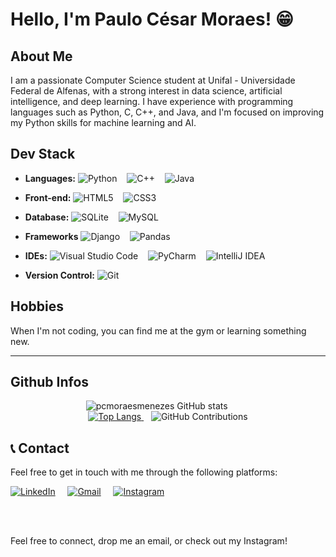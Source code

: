 # Hello, I'm Paulo César Moraes! 😁

## About Me

I am a passionate Computer Science student at Unifal - Universidade Federal de Alfenas, with a strong interest in data science, artificial intelligence, and deep learning. I have experience with programming languages such as Python, C, C++, and Java, and I'm focused on improving my Python skills for machine learning and AI.

## Dev Stack

- **Languages:**
  ![Python](https://img.shields.io/badge/Python-14354C?style=for-the-badge&logo=python&logoColor=white)
  &nbsp;&nbsp;
  ![C++](https://img.shields.io/badge/C++-00599C?style=for-the-badge&logo=c%2B%2B&logoColor=white)
  &nbsp;&nbsp;
  ![Java](https://img.shields.io/badge/Java-007396?style=for-the-badge&logo=java&logoColor=white)

- **Front-end:**
  ![HTML5](https://img.shields.io/badge/HTML5-E34F26?style=for-the-badge&logo=html5&logoColor=white)
  &nbsp;&nbsp;
  ![CSS3](https://img.shields.io/badge/CSS3-1572B6?style=for-the-badge&logo=css3&logoColor=white)
  &nbsp;&nbsp;

- **Database:**
  ![SQLite](https://img.shields.io/badge/SQLite-003B57?style=for-the-badge&logo=sqlite&logoColor=white)
  &nbsp;&nbsp;
  ![MySQL](https://img.shields.io/badge/MySQL-4479A1?style=for-the-badge&logo=mysql&logoColor=white)

- **Frameworks**
  ![Django](https://img.shields.io/badge/Django-092E20?style=for-the-badge&logo=django&logoColor=white)
  &nbsp;&nbsp; ![Pandas](https://img.shields.io/badge/Pandas-150458?style=for-the-badge&logo=pandas&logoColor=white)

- **IDEs:**
  ![Visual Studio Code](https://img.shields.io/badge/VS_Code-007ACC?style=for-the-badge&logo=visual-studio-code&logoColor=white)
  &nbsp;&nbsp;
  ![PyCharm](https://img.shields.io/badge/PyCharm-000000?style=for-the-badge&logo=pycharm&logoColor=white)
  &nbsp;&nbsp;
  ![IntelliJ IDEA](https://img.shields.io/badge/IntelliJ_IDEA-000000?style=for-the-badge&logo=intellij-idea&logoColor=white)


- **Version Control:**
  ![Git](https://img.shields.io/badge/Git-F05032?style=for-the-badge&logo=git&logoColor=white)

## Hobbies

When I'm not coding, you can find me at the gym or learning something new.

---
## Github Infos
<div align="center">
  <div style="display: inline-block; margin-right: 20px;">
    <img src="https://github-readme-stats.vercel.app/api?username=pcmoraesmenezes&show_icons=true&theme=radical" alt="pcmoraesmenezes GitHub stats" />
    &nbsp;&nbsp;&nbsp;
  </div>

  <div style="display: inline-block;">
    <a href="https://github.com/pcmoraesmenezes/github-readme-stats">
      <img src="https://github-readme-stats.vercel.app/api/top-langs/?username=pcmoraesmenezes&layout=compact" alt="Top Langs" />
    </a>
    &nbsp;&nbsp;
    <img src="https://github-readme-streak-stats.herokuapp.com/?user=pcmoraesmenezes&theme=radical" alt="GitHub Contributions" />
  </div>
</div>


## 📞 Contact

Feel free to get in touch with me through the following platforms:

[![LinkedIn](https://img.shields.io/badge/LinkedIn-0077B5?style=for-the-badge&logo=linkedin&logoColor=white)](https://www.linkedin.com/in/paulo-césar-moraes-04181b247/)
&nbsp;&nbsp;&nbsp;
[![Gmail](https://img.shields.io/badge/Gmail-D14836?style=for-the-badge&logo=gmail&logoColor=white)](mailto:paulo.moraes@sou.unifal-mg.edu.br)
&nbsp;&nbsp;&nbsp;
[![Instagram](https://img.shields.io/badge/Instagram-E4405F?style=for-the-badge&logo=instagram&logoColor=white)](https://www.instagram.com/pcmoraesmenezes/)

<br />
<br />

Feel free to connect, drop me an email, or check out my Instagram!
